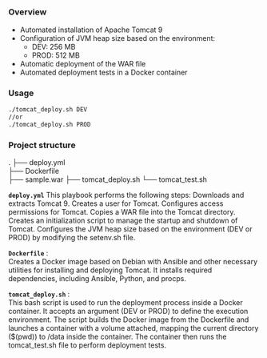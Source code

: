 #####
### Overview 

- Automated installation of Apache Tomcat 9
- Configuration of JVM heap size based on the environment:
  - DEV: 256 MB
  - PROD: 512 MB
- Automatic deployment of the WAR file
- Automated deployment tests in a Docker container

### Usage
```bash
./tomcat_deploy.sh DEV
//or
./tomcat_deploy.sh PROD
```

### Project structure

.
├── deploy.yml  
├── Dockerfile  
├── sample.war
├── tomcat_deploy.sh
└── tomcat_test.sh


**`deploy.yml`**
This playbook performs the following steps:
    Downloads and extracts Tomcat 9.
    Creates a user for Tomcat.
    Configures access permissions for Tomcat.
    Copies a WAR file into the Tomcat directory.
    Creates an initialization script to manage the startup and shutdown of Tomcat.
    Configures the JVM heap size based on the environment (DEV or PROD) by modifying the setenv.sh file.


**`Dockerfile`** :  
 Creates a Docker image based on Debian with Ansible and other necessary utilities for installing and deploying Tomcat. It installs required dependencies, including Ansible, Python, and procps.

**`tomcat_deploy.sh`** :  
This bash script is used to run the deployment process inside a Docker container. It accepts an argument (DEV or PROD) to define the execution environment. The script builds the Docker image from the Dockerfile and launches a container with a volume attached, mapping the current directory ($(pwd)) to /data inside the container. The container then runs the tomcat_test.sh file to perform deployment tests.



